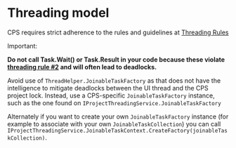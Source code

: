 Threading model
===============

CPS requires strict adherence to the rules and guidelines at [Threading
Rules](threading_rules.md)

Important: 

**Do not call Task.Wait() or Task.Result in your code because these
violate [threading rule #2](https://github.com/Microsoft/vs-threading/blob/master/doc/threading_rules.md#2-when-an-implementation-of-an-already-shipped-public-api-must-call) and will often lead
to deadlocks.**

Avoid use of `ThreadHelper.JoinableTaskFactory` as that does not have the intelligence
to mitigate deadlocks between the UI thread and the CPS project lock. Instead,
use a CPS-specific `JoinableTaskFactory` instance, such as the one found on
`IProjectThreadingService.JoinableTaskFactory`

Alternately if you want to create your own `JoinableTaskFactory` instance (for
example to associate with your own `JoinableTaskCollection`) you can call `IProjectThreadingService.JoinableTaskContext.CreateFactory(joinableTaskCollection)`.
